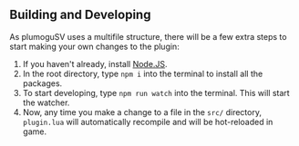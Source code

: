 
## Building and Developing
As plumoguSV uses a multifile structure, there will be a few extra steps to start making your own changes to the plugin:
1. If you haven't already, install [Node.JS](https://nodejs.org/en).
2. In the root directory, type `npm i` into the terminal to install all the packages.
3. To start developing, type `npm run watch` into the terminal. This will start the watcher.
4. Now, any time you make a change to a file in the `src/` directory, `plugin.lua` will automatically recompile and will be hot-reloaded in game.
